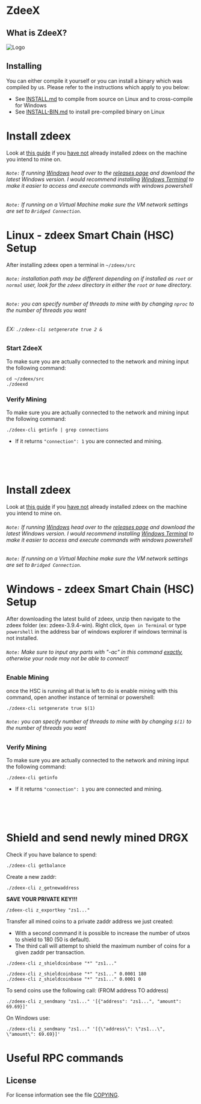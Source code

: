 # ZdeeX

## What is ZdeeX?

![Logo](https://explorer.zdeex.org/assets/images/logo/logo.png "Logo")

## Installing

You can either compile it yourself or you can install a binary which was compiled by us.
Please refer to the instructions which apply to you below:

* See [INSTALL.md](INSTALL.md) to compile from source on Linux and to cross-compile for Windows
* See [INSTALL-BIN.md](INSTALL-BIN.md) to install pre-compiled binary on Linux


# Install zdeex
Look at [this guide](https://git.zdeex.is/zdeex/zdeex3/src/branch/master/INSTALL.md) if you <u>have not</u> already installed zdeex on the machine you intend to mine on.
###### *`Note:` If running <u>Windows</u> head over to the [releases page](https://git.zdeex.is/zdeex/zdeex3/releases) and download the latest Windows version. I would recommend installing [Windows Terminal](https://github.com/microsoft/terminal) to make it easier to access and execute commands with windows powershell*
###### *`Note:` If running on a Virtual Machine make sure the VM network settings are set to `Bridged Connection`.*

# Linux - zdeex Smart Chain (HSC) Setup
After installing zdeex open a terminal in `~/zdeex/src`
###### *`Note:` installation path may be different depending on if installed as `root` or `normal` user, look for the `zdeex` directory in either the `root` or `home` directory.*

###### *`Note:` you can specify number of threads to mine with by changing `nproc` to the number of threads you  want*
###### EX: `./zdeex-cli setgenerate true 2 &`

### Start ZdeeX
To make sure you are actually connected to the network and mining input the following command:
```
cd ~/zdeex/src
./zdeexd
```

### Verify Mining
To make sure you are actually connected to the network and mining input the following command:
```
./zdeex-cli getinfo | grep connections
```
- If it returns `"connection": 1` you are connected and mining.

<br>
<br>
<br>

# Install zdeex
Look at [this guide](https://github.com/ZDEEX-COIN/zdeex/INSTALL.md) if you <u>have not</u> already installed zdeex on the machine you intend to mine on.
###### *`Note:` If running <u>Windows</u> head over to the [releases page](https://github.com/ZDEEX-COIN/zdeex/releases) and download the latest Windows version. I would recommend installing [Windows Terminal](https://github.com/microsoft/terminal) to make it easier to access and execute commands with windows powershell*
###### *`Note:` If running on a Virtual Machine make sure the VM network settings are set to `Bridged Connection`.*


# Windows - zdeex Smart Chain (HSC) Setup
After downloading the latest build of zdeex, unzip then navigate to the zdeex folder (ex: zdeex-3.9.4-win). Right click, `Open in Terminal` or type `powershell` in the address bar of windows explorer if windows terminal is not installed.

###### *`Note:` Make sure to input any parts with "-ac" in this command <u>exactly</u>, otherwise your node may not be able to connect!*

### Enable Mining

once the HSC is running all that is left to do is enable mining with this command, open another instance of terminal or powershell:

```
./zdeex-cli setgenerate true $(1)
```

###### *`Note:` you can specify number of threads to mine with by changing `$(1)` to the number of threads you want*

### Verify Mining
To make sure you are actually connected to the network and mining input the following command:
```
./zdeex-cli getinfo
```
- If it returns `"connection": 1` you are connected and mining.

<br>
<br>
<br>

# Shield and send newly mined DRGX

Check if you have balance to spend:

```
./zdeex-cli getbalance
```

Create a new zaddr:

```
./zdeex-cli z_getnewaddress
```

<b>SAVE YOUR PRIVATE KEY!!!</b>

```
/zdeex-cli z_exportkey "zs1..."
```

Transfer all mined coins to a private zaddr address we just created:
- With a second command it is possible to increase the number of utxos to shield to 180 (50 is default).
- The third call will attempt to shield the maximum number of coins for a given zaddr per transaction.

```
./zdeex-cli z_shieldcoinbase "*" "zs1..."
``` 

```
./zdeex-cli z_shieldcoinbase "*" "zs1..." 0.0001 180
./zdeex-cli z_shieldcoinbase "*" "zs1..." 0.0001 0
``` 

To send coins use the following call: (FROM address TO address)

```
./zdeex-cli z_sendmany "zs1..." '[{"address": "zs1...", "amount": 69.69}]'
```

On Windows use:

```
./zdeex-cli z_sendmany "zs1..." '[{\"address\": \"zs1...\", \"amount\": 69.69}]'
```

# Useful RPC commands 

## License

For license information see the file [COPYING](COPYING).
